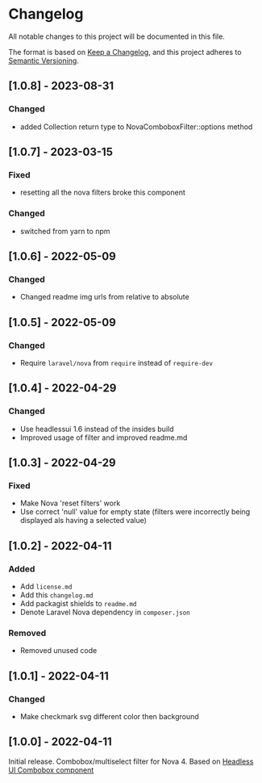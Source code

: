 # Changelog

All notable changes to this project will be documented in this file.

The format is based on [Keep a Changelog](https://keepachangelog.com/en/1.0.0/),
and this project adheres to [Semantic Versioning](https://semver.org/spec/v2.0.0.html).

## [1.0.8] - 2023-08-31

### Changed
- added Collection return type to NovaComboboxFilter::options method 

## [1.0.7] - 2023-03-15

### Fixed
- resetting all the nova filters broke this component 

### Changed
- switched from yarn to npm

## [1.0.6] - 2022-05-09

### Changed
- Changed readme img urls from relative to absolute

## [1.0.5] - 2022-05-09

### Changed
- Require `laravel/nova` from `require` instead of `require-dev`

## [1.0.4] - 2022-04-29

### Changed
- Use headlessui 1.6 instead of the insides build
- Improved usage of filter and improved readme.md

## [1.0.3] - 2022-04-29

### Fixed
- Make Nova 'reset filters' work
- Use correct 'null' value for empty state (filters were incorrectly being displayed als having a selected value)

## [1.0.2] - 2022-04-11

### Added
- Add `license.md`
- Add this `changelog.md`
- Add packagist shields to `readme.md`
- Denote Laravel Nova dependency in `composer.json`

### Removed
- Removed unused code

## [1.0.1] - 2022-04-11

### Changed
- Make checkmark svg different color then background

## [1.0.0] - 2022-04-11

Initial release.
Combobox/multiselect filter for Nova 4. Based on [Headless UI Combobox component](https://headlessui.dev/vue/combobox)

